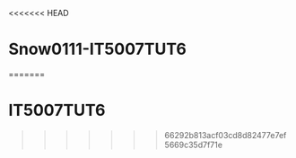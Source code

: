 <<<<<<< HEAD
# Snow0111-IT5007TUT6
=======
# IT5007TUT6
>>>>>>> 66292b813acf03cd8d82477e7ef5669c35d7f71e
